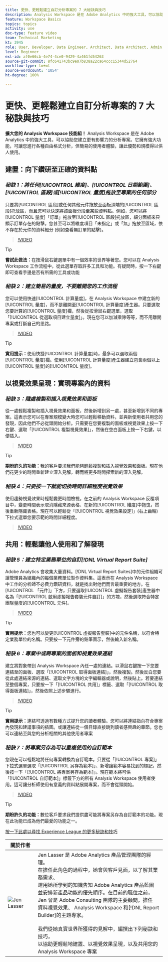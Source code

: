 ```yaml
---
title: 更快、更輕鬆建立自訂分析專案的 7 大秘訣與技巧
description: Analysis Workspace 是在 Adobe Analytics 中的強大工具，可以協助您建立更有影響力的分析專案。它擁有強大功能，可讓您進行各種自由格式分析，但簡易的使用者體驗，讓此優勢和規模得以供人使用。
feature: Workspace Basics
topics: topics
activity: use
doc-type: feature video
team: Technical Marketing
kt: 3945
role: User, Developer, Data Engineer, Architect, Data Architect, Admin, Leader
level: Beginner
exl-id: af0e66cb-4e74-4ce0-9429-4a461fd54263
source-git-commit: 8fc641743bc9e07b838a22ca64ccc15344d52764
workflow-type: tm+mt
source-wordcount: '1054'
ht-degree: 100%

---
```


# 更快、更輕鬆建立自訂分析專案的 7 大秘訣與技巧

**擴大您的 Analysis Workspace 技能組！**
Analysis Workspace 是在 Adobe Analytics 中的強大工具，可以協助您建立更有影響力的分析專案。它擁有強大功能，可讓您進行各種自由格式分析，但簡易的使用者體驗，讓此優勢和規模得以供人使用。

## 建置：向下鑽研至正確的資料點

### ***秘訣 1：將任何[!UICONTROL 維度]、[!UICONTROL 日期範圍]、[!UICONTROL 區段]或[!UICONTROL 量度]拖放至專案的任何部分***

只要將[!UICONTROL 區段]或任何其他元件拖放至面板頂端的[!UICONTROL 區段]托放區，而且您可以快速將該面板分段至某些資料點。例如，您可以將[!UICONTROL 量度]「訂單」拖放至[!UICONTROL 區段]托放區，細分面板來只顯示訂單存在的點擊。您甚至可以將維度項目「未指定」或「無」拖放至區域，依不存在於元件的資料細分 (例如查看無訂單的點擊)。

>[!VIDEO](https://video.tv.adobe.com/v/24036/?quality=12&learn=on)

>[!TIP]
>
>**嘗試此做法：**&#x200B;在按滑鼠右鍵選單中有一個效率的世界等著您。您可以在 Analysis Workspace 工作流程中，從此選單存取許多工具和功能。有疑問時，按一下右鍵即可查看手邊是否有所需的工具或功能

### ***秘訣 2：建立簡易的量度，不要離開您的工作流程***

您可以使用快速[!UICONTROL 計算量度]，在 Analysis Workspace 中建立新的[!UICONTROL 量度]，而不是離開至[!UICONTROL 計算量度]產生器。只要選取您要計算的[!UICONTROL 量度]欄，然後從按滑鼠右鍵選單，選取「[!UICONTROL 從選取項目建立量度]」。現在您可以加減乘除等等，而不用離開專案或打斷自己的思路。

>[!VIDEO](https://video.tv.adobe.com/v/23126/?quality=12&learn=on)

>[!TIP]
>
>**實用提示：**&#x200B;使用快捷[!UICONTROL 計算量度]時，最多可以選取兩個[!UICONTROL 量度]欄。使用[!UICONTROL 計算量度]產生器建立包含兩個以上[!UICONTROL 量度]的[!UICONTROL 量度]。

## 以視覺效果呈現：實現專案內的資料

### ***秘訣 3：隨處複製和插入視覺效果和面板***

從一處輕鬆複製和插入視覺效果和面板，然後新增到另一處，甚至新增到不同的專案。這表示您可以在專案規模變大時您可以輕鬆移動資料，並與新使用者共用您的發現，因此他們不必從頭開始分析。只需要在您要複製的面板或視覺效果上按一下右鍵、選取「[!UICONTROL 複製視覺效果]」，然後在空白面板上按一下右鍵，以便插入。

>[!VIDEO](https://video.tv.adobe.com/v/23230/?quality=12&learn=on)

>[!TIP]
>
>**期盼許久的功能：**&#x200B;我的客戶要求我們能夠輕鬆複製和插入視覺效果和面板。現在他們花更少的時間重新建立深入見解，轉而將更多時間探索新的深入見解。

### ***秘訣 4：只要按一下就能切換時間詳細程度視覺效果***

使用趨勢視覺效果時輕鬆變更時間檢視。在之前的 Analysis Workspace 反覆項目中，變更時間表示取消隱藏來源表格、在新的[!UICONTROL 維度]中拖曳，然後重新隱藏表格。現在可以輕鬆從「[!UICONTROL 視覺效果設定]」(右上齒輪) 下拉式選單您要示範的時間詳細程度。

>[!VIDEO](https://video.tv.adobe.com/v/23548/?quality=12&learn=on)

## 共用：輕鬆讓他人使用和了解發現

### ***秘訣 5：建立特定業務單位的自訂[!DNL Virtual Report Suite]***

Adobe Analytics 會收集大量資料。[!DNL Virtual Report Suites]中的元件組織可讓管理員為組織內的每個業務單位製作資料集。這表示在 Analysis Workspace 中工作的分析師不必費力鑽研資料，就是找出對他們而言最重要的地方。在[!UICONTROL 「元件]」下方，只要選取[!UICONTROL 虛擬報告套裝]產生器中名為「[!UICONTROL 啟用虛擬報告套裝元件自訂]」的方塊，然後選取符合特定團隊量度的[!UICONTROL 元件]。

>[!VIDEO](https://video.tv.adobe.com/v/23544/?quality=12&learn=on)

>[!TIP]
>
>**實用提示：**&#x200B;您也可以變更[!UICONTROL 虛擬報告套裝]中的元件名稱，以符合特定業務單位的名稱。只要按一下元件旁的鉛筆圖示，然後輸入新名稱。

### ***秘訣 6：專案中或跨專案的面板和視覺效果連結***

建立將對象帶到 Analysis Workspace 內任一處的連結。以滑鼠右鍵按一下您要連結至的面板、選取「[!UICONTROL 取得面板連結]」，然後複製。然後反白您要從此處連結來源的連結、選取文字方塊的文字編輯器或說明，然後貼上。若要連結至整個專案，只要按一下「[!UICONTROL 共用]」標籤、選取「[!UICONTROL 取得面板連結]」，然後依照上述步驟進行。

>[!VIDEO](https://video.tv.adobe.com/v/23724/?quality=12&learn=on)

>[!TIP]
>
>**實用提示：**&#x200B;連結可透過有數種方式提升您的讀者體驗。您可以將連結指向符合專案內發現和建議事項的插圖。或讓連結從一個目錄直接跳到讀者感興趣的章節。您也可以連結至與您的分析相關的其他使用者專案

### ***秘訣 7：將專案另存為可以重複使用的自訂範本***

您現在可以輕鬆地將任何專案轉換為自訂範本。只要從「[!UICONTROL 專案]」下拉式選單選取「[!UICONTROL 另存為範本]」、新增讓範本容易找到的標記，然後按一下「[!UICONTROL 將專案另存為範本]」。現在範本將可供「[!UICONTROL 自訂範本]」標籤下方的所有 Analysis Workspace 使用者使用。這可讓分析師使用有意義的資料點展開專案，而不會從頭開始。

>[!VIDEO](https://video.tv.adobe.com/v/23231/?quality=12&learn=on)

>[!TIP]
>
>**期盼許久的功能：**&#x200B;數位客戶要求我們提供盡可能將專案另存為自訂範本的功能。現在此功能已成為他們最愛的功能之一。

[按一下此處以尋找 Experience League 的更多秘訣和技巧](https://experienceleague.adobe.com/?search=tips&amp;tag=Analysis+Workspace#recommended/solutions/analytics)

| 關於作者 |            |
|------------|------------|
| ![Jen Lasser](assets/jlasser-headshot-s.jpg) | Jen Lasser 是 Adobe Analytics 產品管理團隊的經理。<br>在擔任此角色的過程中，她會與客戶見面，以了解其業務需求、<br>運用她所學到的知識告知 Adobe Analytics 產品藍圖<br>並安排新產品功能的優先順序。在目前的職位之前，<br>Jen 曾是 Adobe Consulting 團隊的主要顧問，擔任<br>資料視覺效果、 Analysis Workspace 和[!DNL Report Builder]的主題專家。<br><br>我們從她真實世界所獲得的見解中，編撰出下列秘訣和技巧，<br>以協助更輕鬆地建置、以視覺效果呈現，以及共用您的 Analysis Workspace 專案 |
